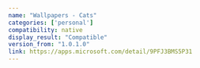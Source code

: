 ```yaml
---
name: "Wallpapers - Cats"
categories: ['personal']
compatibility: native
display_result: "Compatible"
version_from: "1.0.1.0"
link: https://apps.microsoft.com/detail/9PFJ3BMS5P31
---
```

